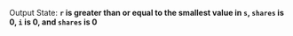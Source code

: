 Output State: **`r` is greater than or equal to the smallest value in `s`, `shares` is 0, `i` is 0, and `shares` is 0**